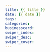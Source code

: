 ```yaml
---
title: {{ title }}
date: {{ date }}
tags:
categories:
businesscard:
swiper_index: 
swiper_desc: 
swiper_cover: 
---
```

